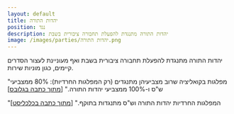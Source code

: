 ```yaml
---
layout: default
title: יהדות התורה
position: נגד
description: יהדות התורה מתנגדת להפעלת תחבורה ציבורית בשבת
image: /images/parties/יהדות התורה.png
---
```


יהדות התורה מתנגדת להפעלת תחבורה ציבורית בשבת ואף מעוניינת לעצור הסדרים קיימים, כגון מוניות שירות.

"מפלגות בקואליציה שרוב מצביעיהן מתנגדים (רק המפלגות החרדיות): 80% ממצביעי ש"ס ו-100% ממצביעי יהדות התורה." [[מתוך כתבה בגלובס](https://www.globes.co.il/news/article.aspx?did=1001132933)]

"המפלגות החרדיות יהדות התורה וש"ס מתנגדות בתוקף." [[מתוך כתבה בכלכליסט](https://www.calcalist.co.il/local/articles/0,7340,L-3757312,00.html)]
